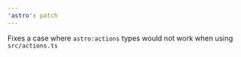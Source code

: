 ```yaml
---
'astro': patch
---
```


Fixes a case where `astro:actions` types would not work when using `src/actions.ts`
